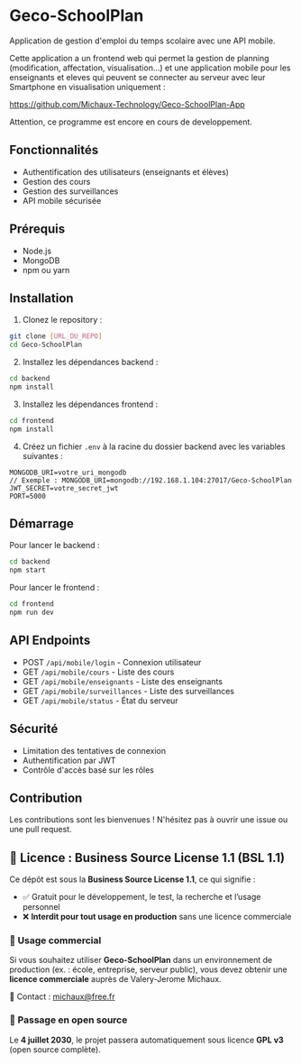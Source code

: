 # Geco-SchoolPlan

Application de gestion d'emploi du temps scolaire avec une API mobile.

Cette application a un frontend web qui permet la gestion de planning (modification, affectation, visualisation...)
et une application mobile pour les enseignants et eleves qui peuvent se connecter au serveur avec leur Smartphone en visualisation uniquement :

https://github.com/Michaux-Technology/Geco-SchoolPlan-App


Attention, ce programme est encore en cours de developpement.

## Fonctionnalités

- Authentification des utilisateurs (enseignants et élèves)
- Gestion des cours
- Gestion des surveillances
- API mobile sécurisée

## Prérequis

- Node.js
- MongoDB
- npm ou yarn

## Installation

1. Clonez le repository :
```bash
git clone [URL_DU_REPO]
cd Geco-SchoolPlan
```

2. Installez les dépendances backend :
```bash
cd backend
npm install
```

3. Installez les dépendances frontend :
```bash
cd frontend
npm install
```

4. Créez un fichier `.env` à la racine du dossier backend avec les variables suivantes :
```
MONGODB_URI=votre_uri_mongodb
// Exemple : MONGODB_URI=mongodb://192.168.1.104:27017/Geco-SchoolPlan
JWT_SECRET=votre_secret_jwt
PORT=5000
```

## Démarrage

Pour lancer le backend :
```bash
cd backend
npm start
```

Pour lancer le frontend :
```bash
cd frontend
npm run dev
```

## API Endpoints

- POST `/api/mobile/login` - Connexion utilisateur
- GET `/api/mobile/cours` - Liste des cours
- GET `/api/mobile/enseignants` - Liste des enseignants
- GET `/api/mobile/surveillances` - Liste des surveillances
- GET `/api/mobile/status` - État du serveur


## Sécurité

- Limitation des tentatives de connexion
- Authentification par JWT
- Contrôle d'accès basé sur les rôles

## Contribution

Les contributions sont les bienvenues ! N'hésitez pas à ouvrir une issue ou une pull request. 


## 📄 Licence : Business Source License 1.1 (BSL 1.1)

Ce dépôt est sous la **Business Source License 1.1**, ce qui signifie :

- ✅ Gratuit pour le développement, le test, la recherche et l’usage personnel
- ❌ **Interdit pour tout usage en production** sans une licence commerciale

### 🔐 Usage commercial

Si vous souhaitez utiliser **Geco-SchoolPlan** dans un environnement de production (ex. : école, entreprise, serveur public), vous devez obtenir une **licence commerciale** auprès de Valery-Jerome Michaux.

📩 Contact : michaux@free.fr

### 📅 Passage en open source

Le **4 juillet 2030**, le projet passera automatiquement sous licence **GPL v3** (open source complète).

